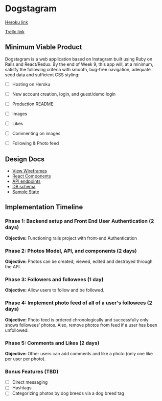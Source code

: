 # Dogstagram

[Heroku link][heroku]

[Trello link][trello]

[heroku]: http://www.dogstagrm.herokuapp.com
[trello]: https://trello.com/b/ALgfuX0Q/freshernote

## Minimum Viable Product

Dogstagram is a web application based on Instagram built using Ruby on Rails
and React/Redux.  By the end of Week 9, this app will, at a minimum, satisfy the
following criteria with smooth, bug-free navigation, adequate seed data and
sufficient CSS styling:

- [ ] Hosting on Heroku
- [ ] New account creation, login, and guest/demo login
- [ ] Production README
- [ ] Images
- [ ] Likes
- [ ] Commenting on images
- [ ] Following & Photo feed


## Design Docs
* [View Wireframes][wireframes]
* [React Components][components]
* [API endpoints][api-endpoints]
* [DB schema][schema]
* [Sample State][sample-state]

[wireframes]: /Dogstagram/docs/wireframes
[components]: /Dogstagram/docs/component-hierarchy.md
[sample-state]: /Dogstagram/docs/sample-state.md
[api-endpoints]: /Dogstagram/docs/api-endpoints.md
[schema]: /Dogstagram/docs/schema.md

## Implementation Timeline

### Phase 1: Backend setup and Front End User Authentication (2 days)

**Objective:** Functioning rails project with front-end Authentication

### Phase 2: Photos Model, API, and components (2 days)

**Objective:** Photos can be created, viewed, edited and destroyed through the API.

### Phase 3: Followers and followees (1 day)

**Objective:** Allow users to follow and be followed.

### Phase 4: Implement photo feed of all of a user's followees (2 days)

**Objective:** Photo feed is ordered chronologically and successfully only shows followees' photos. Also, remove photos from feed if a user has been unfollowed.

### Phase 5: Comments and Likes (2 days)

**Objective:** Other users can add comments and like a photo (only one like per user per photo).




### Bonus Features (TBD)
- [ ] Direct messaging
- [ ] Hashtags
- [ ] Categorizing photos by dog breeds via a dog breed tag
